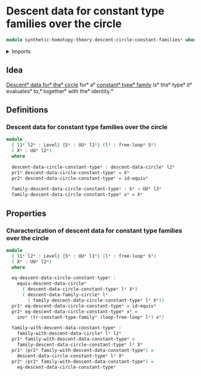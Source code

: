 # Descent data for constant type families over the circle

```agda
module synthetic-homotopy-theory.descent-circle-constant-familiesᵉ where
```

<details><summary>Imports</summary>

```agda
open import foundation.constant-type-familiesᵉ
open import foundation.dependent-pair-typesᵉ
open import foundation.equivalencesᵉ
open import foundation.identity-typesᵉ
open import foundation.universe-levelsᵉ

open import synthetic-homotopy-theory.descent-circleᵉ
open import synthetic-homotopy-theory.free-loopsᵉ
```

</details>

## Idea

[Descentᵉ data forᵉ theᵉ circle](synthetic-homotopy-theory.descent-circle.mdᵉ) forᵉ aᵉ
[constantᵉ typeᵉ family](foundation.constant-type-families.mdᵉ) isᵉ theᵉ typeᵉ itᵉ
evaluatesᵉ to,ᵉ togetherᵉ with theᵉ identity.ᵉ

## Definitions

### Descent data for constant type families over the circle

```agda
module _
  { l1ᵉ l2ᵉ : Level} {Sᵉ : UUᵉ l1ᵉ} (lᵉ : free-loopᵉ Sᵉ)
  ( Xᵉ : UUᵉ l2ᵉ)
  where

  descent-data-circle-constant-typeᵉ : descent-data-circleᵉ l2ᵉ
  pr1ᵉ descent-data-circle-constant-typeᵉ = Xᵉ
  pr2ᵉ descent-data-circle-constant-typeᵉ = id-equivᵉ

  family-descent-data-circle-constant-typeᵉ : Sᵉ → UUᵉ l2ᵉ
  family-descent-data-circle-constant-typeᵉ xᵉ = Xᵉ
```

## Properties

### Characterization of descent data for constant type families over the circle

```agda
module _
  { l1ᵉ l2ᵉ : Level} {Sᵉ : UUᵉ l1ᵉ} (lᵉ : free-loopᵉ Sᵉ)
  ( Xᵉ : UUᵉ l2ᵉ)
  where

  eq-descent-data-circle-constant-typeᵉ :
    equiv-descent-data-circleᵉ
      ( descent-data-circle-constant-typeᵉ lᵉ Xᵉ)
      ( descent-data-family-circleᵉ lᵉ
        ( family-descent-data-circle-constant-typeᵉ lᵉ Xᵉ))
  pr1ᵉ eq-descent-data-circle-constant-typeᵉ = id-equivᵉ
  pr2ᵉ eq-descent-data-circle-constant-typeᵉ xᵉ =
    invᵉ (tr-constant-type-familyᵉ (loop-free-loopᵉ lᵉ) xᵉ)

  family-with-descent-data-constant-typeᵉ :
    family-with-descent-data-circleᵉ lᵉ l2ᵉ
  pr1ᵉ family-with-descent-data-constant-typeᵉ =
    family-descent-data-circle-constant-typeᵉ lᵉ Xᵉ
  pr1ᵉ (pr2ᵉ family-with-descent-data-constant-typeᵉ) =
    descent-data-circle-constant-typeᵉ lᵉ Xᵉ
  pr2ᵉ (pr2ᵉ family-with-descent-data-constant-typeᵉ) =
    eq-descent-data-circle-constant-typeᵉ
```
